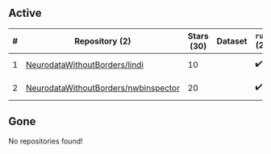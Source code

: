 ## Active
| # | Repository (2) | Stars (30) | Dataset | `run` (2) | `containers-run` | Last Modified |
| --- | --- | --- | --- | --- | --- | --- |
| 1 | [NeurodataWithoutBorders/lindi](https://github.com/NeurodataWithoutBorders/lindi) | 10 |  | :heavy_check_mark: |  | 2025-05-01 23:06:26+00:00 |
| 2 | [NeurodataWithoutBorders/nwbinspector](https://github.com/NeurodataWithoutBorders/nwbinspector) | 20 |  | :heavy_check_mark: |  | 2025-04-21 17:26:03+00:00 |

## Gone
No repositories found!
